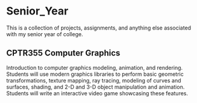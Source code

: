 # Senior_Year
This is a collection of projects, assignments, and anything else associated with my senior year of college. 

## CPTR355 Computer Graphics
Introduction to computer graphics modeling, animation, and rendering. Students will use modern graphics libraries to perform basic geometric transformations, texture mapping, ray tracing, modeling of curves and surfaces, shading, and 2-D and 3-D object manipulation and animation. Students will write an interactive video game showcasing these features.

